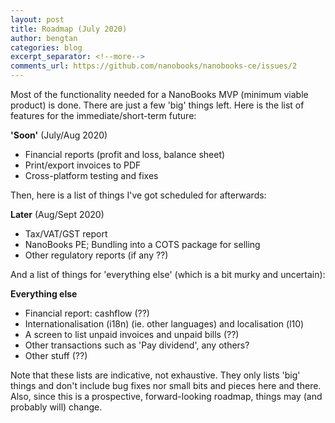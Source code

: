 ```yaml
---
layout: post
title: Roadmap (July 2020)
author: bengtan
categories: blog
excerpt_separator: <!--more-->
comments_url: https://github.com/nanobooks/nanobooks-ce/issues/2
---
```


Most of the functionality needed for a NanoBooks MVP (minimum viable product) is done. There are just a few 'big' things left. Here is the list of features for the immediate/short-term future:

**'Soon'** (July/Aug 2020)

* Financial reports (profit and loss, balance sheet)
* Print/export invoices to PDF
* Cross-platform testing and fixes

<!--more-->Then, here is a list of things I've got scheduled for afterwards:

**Later** (Aug/Sept 2020)

* Tax/VAT/GST report
* NanoBooks PE; Bundling into a COTS package for selling
* Other regulatory reports (if any ??)

And a list of things for 'everything else' (which is a bit murky and uncertain):

**Everything else**

* Financial report: cashflow (??)
* Internationalisation (i18n) (ie. other languages) and localisation (l10)
* A screen to list unpaid invoices and unpaid bills (??)
* Other transactions such as 'Pay dividend', any others?
* Other stuff (??)

Note that these lists are indicative, not exhaustive. They only lists 'big' things and don't include bug fixes nor small bits and pieces here and there. Also, since this is a prospective, forward-looking roadmap, things may (and probably will) change.
